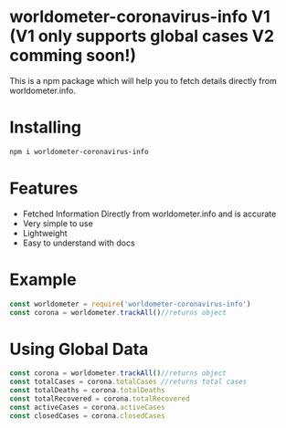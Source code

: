 # worldometer-coronavirus-info V1 (V1 only supports global cases V2 comming soon!)
This is a npm package which will help you to fetch details directly from worldometer.info.

# Installing
```bash
npm i worldometer-coronavirus-info
```
# Features
- Fetched Information Directly from worldometer.info and is accurate
- Very simple to use
- Lightweight
- Easy to understand with docs
# Example
```js
const worldometer = require('worldometer-coronavirus-info')
const corona = worldometer.trackAll()//returns object
```
# Using Global Data
```js
const corona = worldometer.trackAll()//returns object
const totalCases = corona.totalCases //returns total cases
const totalDeaths = corona.totalDeaths
const totalRecovered = corona.totalRecovered
const activeCases = corona.activeCases
const closedCases = corona.closedCases
```
